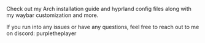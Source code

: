 Check out my Arch installation guide and hyprland config files along with my waybar customization and more. 

If you run into any issues or have any questions, feel free to reach out to me on discord: purpletheplayer